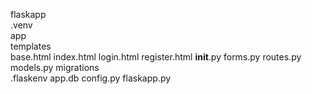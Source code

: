 flaskapp\
  .venv\
  app\
    templates\
      base.html
      index.html
      login.html
      register.html
    __init__.py
    forms.py
    routes.py
    models.py
  migrations\
  .flaskenv
  app.db
  config.py
  flaskapp.py